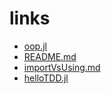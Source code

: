 

# links

- [oop.jl](oop.jl)
- [README.md](README.md)
- [importVsUsing.md](importVsUsing.md)
- [helloTDD.jl](helloTDD.jl)
